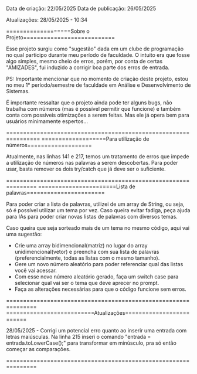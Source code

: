 Data de criação: 22/05/2025
Data de publicação: 26/05/2025

Atualizações: 28/05/2025 - 10:34

===================Sobre o Projeto===========================

Esse projeto surgiu como "sugestão" dada em um clube de programação
no qual participo durante meu período de faculdade. O intuito era que
fosse algo simples, mesmo cheio de erros, porém, por conta de certas
"AMIZADES", fui induzido a corrigir boa parte dos erros de entrada.

PS: Importante mencionar que no momento de criação deste projeto, estou
no meu 1° período/semestre de faculdade em Análise e Desenvolvimento de Sistemas.

É importante ressaltar que o projeto ainda pode ter alguns bugs,
não trabalha com números (mas é possível permitir que funcione) e também
conta com possíveis otimizações a serem feitas. Mas ele já opera bem para usuários
minimamente espertos...

================================================================
===================Para utilização de números===================

Atualmente, nas linhas 141 e 217, temos um tratamento de erros que
impede a utilização de números nas palavras a serem descobertas. Para
poder usar, basta remover os dois try/catch que já deve ser o suficiente.

===============================================================
=======================Lista de palavras=======================

Para poder criar a lista de palavras, utilizei de um array de String, ou seja,
só é possível utilizar um tema por vez. Caso queira evitar fadiga, peça ajuda para
IAs para poder criar novas listas de palavras com diversos temas. 

Caso queira que seja sorteado mais de um tema no mesmo código, aqui vai uma sugestão:
- Crie uma array bidimencional(matriz) no lugar do array unidimencional(vetor) e preencha
com sua lista de palavras (preferencialmente, todas as listas com o mesmo tamanho).
- Gere um novo número aleatório para poder referenciar qual das listas você vai acessar.
- Com esse novo número aleatório gerado, faça um switch case para selecionar qual vai ser o tema
que deve aprecer no prompt.
- Faça as alterações necessárias para que o código funcione sem erros.

===============================================================
==========================Atualizações=========================

28/05/2025 - Corrigi um potencial erro quanto ao inserir uma entrada com letras maiúsculas. Na 
linha 215 inseri o comando "entrada = entrada.toLowerCase();" para transformar em minúsculo, 
pra só então começar as comparações.

===============================================================
